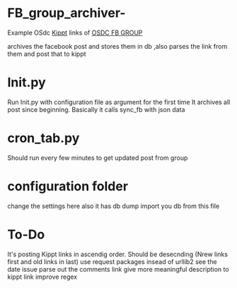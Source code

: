 FB_group_archiver-
==================
Example OSdc
<a href="https://kippt.com/rohit29/osdc-links">Kippt</a> links of <a href="https://www.facebook.com/groups/jiitlug/">OSDC FB GROUP</a> 


archives the facebook post and stores them in db ,also  parses the link from them and post that to kippt

Init.py
=====
Run Init.py with configuration file as argument for the first time
It archives all post since beginning.
Basically it calls sync_fb with json data

cron_tab.py
=======
Should run every few minutes to get updated post from group

configuration folder
======
change the settings here
also it has db dump
import you db from this file


 
To-Do
======
It's posting Kippt links in ascendig order. Should be desecnding (Nrew links first and old links in last)
 use request packages insead of urllib2 
 see the date issue
 parse out the comments link
 give more meaningful description to kippt link
 improve regex
 
